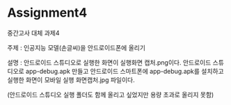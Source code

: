 # Assignment4
중간고사 대체 과제4

주제 : 인공지능 모델(손글씨)을 안드로이드폰에 올리기

설명 : 안드로이드 스튜디오로 실행한 화면이 실행화면 캡처.png이다. 안드로이드 스튜디오로 app-debug.apk 만들고
안드로이드 스마트폰에 app-debug.apk를 설치하고 실행한 화면이 모바일 실행 화면캡처.jpg 파일이다.

(안드로이드 스튜디오 실행 폴더도 함께 올리고 싶었지만 용량 초과로 올리지 못함)
